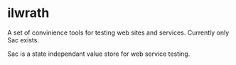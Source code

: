 ilwrath
=======

A set of convinience tools for testing web sites and services. Currently only Sac exists. 

Sac is a state independant value store for web service testing. 
